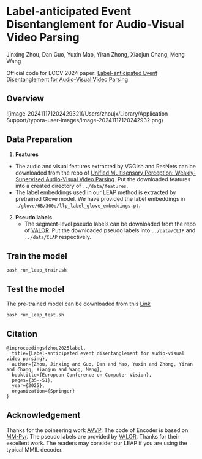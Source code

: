 # Label-anticipated Event Disentanglement for Audio-Visual Video Parsing
Jinxing Zhou, Dan Guo, Yuxin Mao, Yiran Zhong, Xiaojun Chang, Meng Wang

Official code for ECCV 2024 paper: [Label-anticipated Event Disentanglement for Audio-Visual Video Parsing](https://www.ecva.net/papers/eccv_2024/papers_ECCV/papers/01492.pdf)

## Overview

![image-20241117120242932](/Users/zhoujx/Library/Application Support/typora-user-images/image-20241117120242932.png)

## Data Preparation

1. **Features**  
  - The audio and visual features extracted by VGGish and ResNets can be downloaded from the repo of [Unified Multisensory Perception: Weakly-Supervised Audio-Visual Video Parsing](https://github.com/YapengTian/AVVP-ECCV20). Put the downloaded features into a created directory of ``../data/features``.
  - The label embeddings used in our LEAP method is extracted by pretrained Glove model. We have provided the label embeddings in ``./glove/6B/300d/llp_label_glove_embeddings.pt``. 
2. **Pseudo labels** 
   - The segment-level pseudo labels can be downloaded from the repo of [VALOR](https://github.com/Franklin905/VALOR). Put the downloaded pseudo labels into ``../data/CLIP`` and ``../data/CLAP`` respectively.


## Train the model


```script
bash run_leap_train.sh
```


## Test the model
The pre-trained model can be downloaded from this [Link](https://drive.google.com/file/d/1u2RtsCgS0iafyPB3RRO6h-hrG54_EzLO/view?usp=sharing)
```script
bash run_leap_test.sh
```
## Citation
```script
@inproceedings{zhou2025label,
  title={Label-anticipated event disentanglement for audio-visual video parsing},
  author={Zhou, Jinxing and Guo, Dan and Mao, Yuxin and Zhong, Yiran and Chang, Xiaojun and Wang, Meng},
  booktitle={European Conference on Computer Vision},
  pages={35--51},
  year={2025},
  organization={Springer}
}
```

## Acknowledgement
Thanks for the poineering work [AVVP](https://github.com/YapengTian/AVVP-ECCV20). The code of Encoder is based on [MM-Pyr](https://github.com/JustinYuu/MM_Pyramid). The pseudo labels are provided by [VALOR](https://github.com/Franklin905/VALOR). Thanks for their excellent work. The readers may consider our LEAP if you are using the typical MMIL decoder.
